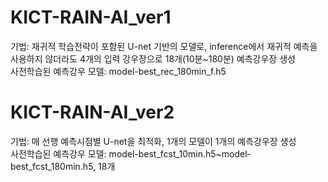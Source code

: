 # KICT-RAIN-AI_ver1
기법: 재귀적 학습전략이 포함된 U-net 기반의 모델로, inference에서 재귀적 예측을 사용하지 않더라도 4개의 입력 강우장으로  18개(10분~180분) 예측강우장 생성<br/>
사전학습된 예측강우 모델: model-best_rec_180min_f.h5 <br/>

# KICT-RAIN-AI_ver2
기법: 매 선행 예측시점별 U-net을 최적화, 1개의 모델이 1개의 예측강우장 생성<br/>
사전학습된 예측강우 모델: model-best_fcst_10min.h5~model-best_fcst_180min.h5, 18개<br/>

